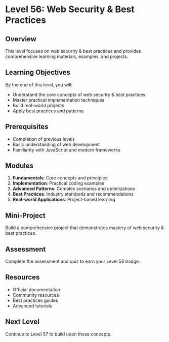 # Level 56: Web Security & Best Practices

## Overview
This level focuses on web security & best practices and provides comprehensive learning materials, examples, and projects.

## Learning Objectives
By the end of this level, you will:
- Understand the core concepts of web security & best practices
- Master practical implementation techniques
- Build real-world projects
- Apply best practices and patterns

## Prerequisites
- Completion of previous levels
- Basic understanding of web development
- Familiarity with JavaScript and modern frameworks

## Modules
1. **Fundamentals**: Core concepts and principles
2. **Implementation**: Practical coding examples
3. **Advanced Patterns**: Complex scenarios and optimizations
4. **Best Practices**: Industry standards and recommendations
5. **Real-world Applications**: Project-based learning

## Mini-Project
Build a comprehensive project that demonstrates mastery of web security & best practices.

## Assessment
Complete the assessment and quiz to earn your Level 56 badge.

## Resources
- Official documentation
- Community resources
- Best practices guides
- Advanced tutorials

## Next Level
Continue to Level 57 to build upon these concepts.
